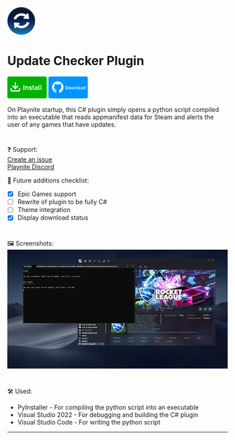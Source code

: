 <img src="icon.png" width="64" height="64"></img>
# Update Checker Plugin
<a href="https://playnite.link/addons.html#UpdateChecker_74fe180c-7038-4908-bec1-94194b73b2e4"><img src="buttons/install.png" width="90" height="50"></img></a>
<a href="https://github.com/odeyity/Playnite-Update-Checker-Plugin/releases/download/1.2.0/UpdateChecker_74fe180c-7038-4908-bec1-94194b73b2e4_1_2_0.pext"><img src="buttons/download.png" width="90" height="50"></img></a>

On Playnite startup, this C# plugin simply opens a python script compiled into an executable that reads appmanifest data for Steam and alerts the user of any games that have updates.
#
❓ Support:<br>
<a href="https://github.com/odeyity/Playnite-Update-Checker-Plugin/issues/new">Create an issue</a><br>
<a href="https://discord.gg/BrtABqe">Playnite Discord</a>


🔆 Future additions checklist:<br>
- [x] Epic Games support
- [ ] Rewrite of plugin to be fully C#<br>
- [ ] Theme integration<br>
- [x] Display download status<br>
#
🖼️ Screenshots:<br>
<img src="/screenshots/main_thumb.png">
#
🛠️ Used:<br>
- PyInstaller - For compiling the python script into an executable<br>
- Visual Studio 2022 - For debugging and building the C# plugin<br>
- Visual Studio Code - For writing the python script

-----------------------------------------------------------------------------

